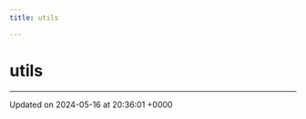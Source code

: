 ```yaml
---
title: utils

---
```


# utils








-------------------------------

Updated on 2024-05-16 at 20:36:01 +0000
